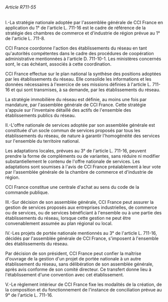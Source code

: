 ###### Article R711-55

I.-La stratégie nationale adoptée par l'assemblée générale de CCI France en application du 1° de l'article L. 711-16 est le cadre de référence de la stratégie des chambres de commerce et d'industrie de région prévue au 1° de l'article L. 711-8.

CCI France coordonne l'action des établissements du réseau en tant qu'autorités compétentes dans le cadre des procédures de coopération administrative mentionnées à l'article D. 711-10-1. Les ministères concernés sont, le cas échéant, associés à cette coordination.

CCI France effectue sur le plan national la synthèse des positions adoptées par les établissements du réseau. Elle consolide les informations et les données nécessaires à l'exercice de ses missions définies à l'article L. 711-16 et qui sont transmises, à sa demande, par les établissements du réseau.

La stratégie immobilière du réseau est définie, au moins une fois par mandature, par l'assemblée générale de CCI France. Cette stratégie s'appuie sur l'inventaire détaillé des actifs de l'ensemble des établissements publics du réseau.

II.-L'offre nationale de services adoptée par son assemblée générale est constituée d'un socle commun de services proposés par tous les établissements du réseau, de nature à garantir l'homogénéité des services sur l'ensemble du territoire national.

Les adaptations locales, prévues au 3° de l'article L. 711-16, peuvent prendre la forme de compléments ou de variantes, sans réduire ni modifier substantiellement le contenu de l'offre nationale de services. Les adaptations sont soumises à l'avis de CCI France préalablement à leur vote par l'assemblée générale de la chambre de commerce et d'industrie de région.

CCI France constitue une centrale d'achat au sens du code de la commande publique.

III.-Sur décision de son assemblée générale, CCI France peut assurer la gestion de services proposés aux entreprises industrielles, de commerce ou de services, ou de services bénéficiant à l'ensemble ou à une partie des établissements du réseau, lorsque cette gestion ne peut être convenablement assumée au plan régional ou local.

IV.-Les projets de portée nationale mentionnés au 3° de l'article L. 711-16, décidés par l'assemblée générale de CCI France, s'imposent à l'ensemble des établissements du réseau.

Par décision de son président, CCI France peut confier la maîtrise d'ouvrage de la gestion d'un projet de portée nationale à un autre établissement du réseau, sans délibération de son assemblée générale, après avis conforme de son comité directeur. Ce transfert donne lieu à l'établissement d'une convention avec cet établissement.

V.-Le règlement intérieur de CCI France fixe les modalités de la création, de la composition et du fonctionnement de l'instance de conciliation prévue au 9° de l'article L. 711-16.


